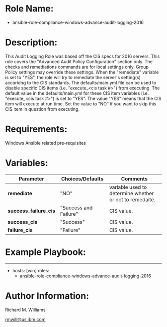 # Role Name:
- ansible-role-compliance-windows-advance-audit-logging-2016

# Description:
This Audit Logging Role was based off the CIS specs for 2016 servers.   This
role covers the "Advanced Audit Policy Configuration" section only. The checks
and remediations commands are for local settings only. Group Policy settings
may override these settings. When the "remediate" variable is set to "YES",
the role will try to remediate the server's setting(s) accoridng to the CIS
standards.  The defaults/main.yml file can be used to disable specific CIS
items (i.e. "execute_<cis task #>") from executing. The default value in the
defaults/main.yml for these CIS item variables (i.e. "execute_<cis task #>")
is set to "YES". The value "YES" means that the CIS item will execute at run
time. Set the value to "NO" if you want to skip this CIS item in question from
executing.

# Requirements:
Windows Ansible related pre-requisites

# Variables:
Parameter | Choices/Defaults|Comments
----------|-----------------|--------
__remediate__ |"NO"| variable used to determine whether or not to remedaite.
__success_failure_cis__ |"Success and Failure"| CIS value.
__success_cis__ |"Success"| CIS value.
__failure_cis__ |"Failure"| CIS value.


# Example Playbook:
---
 - hosts: [win]
   roles:
   - ansible-role-compliance-windows-advance-audit-logging-2016


# Author Information:
Richard M. Williams

rmwill@us.ibm.com
